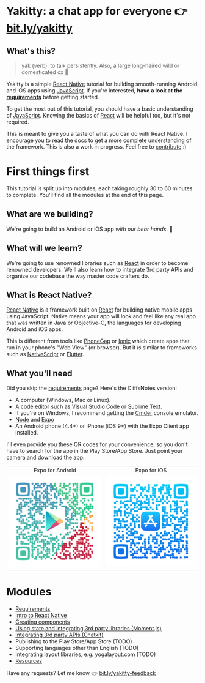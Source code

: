 # Yakitty: a chat app for everyone :point_right: [bit.ly/yakitty](http://bit.ly/yakitty)

## What's this?

>yak (verb): to talk persistently. Also, a large long-haired wild or domesticated ox :ox:

Yakitty is a simple [React Native](https://facebook.github.io/react-native) tutorial for building smooth-running Android and iOS apps using [JavaScript](https://developer.mozilla.org/en-US/docs/Web/javascript). If you're interested, **have a look at the [requirements](https://github.com/frnkly/react-native-tutorial/blob/stable/tutorials/requirements.md)** before getting started.

To get the most out of this tutorial, you should have a basic understanding of [JavaScript](https://developer.mozilla.org/en-US/docs/Web/javascript). Knowing the basics of [React](https://reactjs.org/tutorial/tutorial.html) will be helpful too, but it's not required.

This is meant to give you a taste of what you can do with React Native. I encourage you to [read the docs](https://facebook.github.io/react-native/docs/getting-started.html) to get a more complete understanding of the framework. This is also a work in progress. Feel free to [contribute](https://github.com/frnkly/react-native-tutorial/blob/stable/docs/contributing.md) :)

# First things first

This tutorial is split up into modules, each taking roughly 30 to 60 minutes to complete. You'll find all the modules at the end of this page.

## What are we building?

We're going to build an Android or iOS app _with our bear hands_. :bear:

## What will we learn?

We're going to use renowned libraries such as [React](https://reactjs.org) in order to become renowned developers. We'll also learn how to integrate 3rd party APIs and organize our codebase the way master code crafters do.

## What is React Native?

[React Native](https://facebook.github.io/react-native) is a framework built on [React](https://reactjs.org) for building native mobile apps using JavaScript. Native means your app will look and feel like any real app that was written in Java or Objective-C, the languages for developing Android and iOS apps.

This is different from tools like [PhoneGap](https://phonegap.com) or [Ionic](https://ionicframework.com) which create apps that run in your phone's "Web View" (or browser). But it _is_ similar to frameworks such as [NativeScript](https://www.nativescript.org) or [Flutter](https://flutter.io).

## What you'll need

Did you skip the [requirements](https://github.com/frnkly/react-native-tutorial/blob/stable/tutorials/requirements.md) page? Here's the CliffsNotes version:

- A computer (Windows, Mac or Linux).
- A [code editor](https://alternativeto.net/software/sublime-text) such as [Visual Studio Code](https://code.visualstudio.com) or [Sublime Text](https://sublimetext.com).
- If you're on Windows, I recommend getting the [Cmder](http://cmder.net) console emulator.
- [Node](https://nodejs.org/en) and [Expo](https://docs.expo.io/versions/latest/introduction/installation)
- An Android phone (4.4+) or iPhone (iOS 9+) with the Expo Client app installed.

I'll even provide you these QR codes for your convenience, so you don't have to search for the app in the Play Store/App Store. Just point your camera and download the app:

<table>
  <tr>
    <td align="center">Expo for Android</td>
    <td align="center">Expo for iOS</td>
  </tr>
  <tr>
    <td align="center">
      <a target="_blank" href="https://play.google.com/store/apps/details?id=host.exp.exponent">
        <img src="https://raw.githubusercontent.com/frnkly/react-native-tutorial/stable/tutorials/qr-code-expo-android.png" />
      </a>
    </td>
    <td align="center">
      <a target="_blank" href="https://itunes.apple.com/us/app/expo-client/id982107779">
        <img src="https://raw.githubusercontent.com/frnkly/react-native-tutorial/stable/tutorials/qr-code-expo-ios.png" />
      </a>
    </td>
  </tr>
</table>

# Modules

- [Requirements](https://github.com/frnkly/react-native-tutorial/blob/stable/tutorials/requirements.md)
- [Intro to React Native](https://github.com/frnkly/react-native-tutorial/blob/stable/tutorials/intro.md)
- [Creating components](https://github.com/frnkly/react-native-tutorial/blob/stable/tutorials/creating-components.md)
- [Using state and integrating 3rd party libraries (Moment.js)](https://github.com/frnkly/react-native-tutorial/blob/stable/tutorials/state.md)
- [Integrating 3rd party APIs (Chatkit)](https://github.com/frnkly/react-native-tutorial/blob/stable/tutorials/apis.md)
- Publishing to the Play Store/App Store (TODO)
- Supporting languages other than English (TODO)
- Integrating layout libraries, e.g. yogalayout.com (TODO)
- [Resources](https://github.com/frnkly/react-native-tutorial/blob/stable/tutorials/resources.md)

Have any requests? Let me know :point_right: [bit.ly/yakitty-feedback](http://bit.ly/yakitty-feedback)
